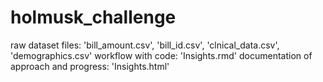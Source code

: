 # holmusk_challenge
raw dataset files: 'bill_amount.csv', 'bill_id.csv', 'clnical_data.csv', 'demographics.csv' 
workflow with code: 'Insights.rmd'
documentation of approach and progress: 'Insights.html' 

